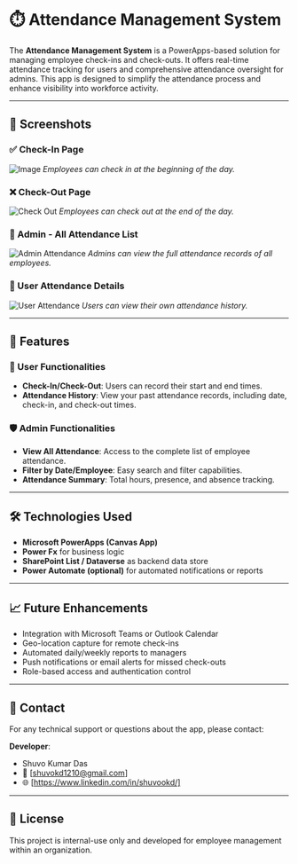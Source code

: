 # ⏱️ Attendance Management System

The **Attendance Management System** is a PowerApps-based solution for managing employee check-ins and check-outs. It offers real-time attendance tracking for users and comprehensive attendance oversight for admins. This app is designed to simplify the attendance process and enhance visibility into workforce activity.

---

## 📸 Screenshots

### ✅ Check-In Page
![Image](https://github.com/user-attachments/assets/7b5f65e4-92e6-4541-b907-17313d614a7c)
*Employees can check in at the beginning of the day.*

### ❌ Check-Out Page
![Check Out](screenshots/check-out.png)
*Employees can check out at the end of the day.*

### 👥 Admin - All Attendance List
![Admin Attendance](screenshots/admin-attendance.png)
*Admins can view the full attendance records of all employees.*

### 📅 User Attendance Details
![User Attendance](screenshots/user-attendance.png)
*Users can view their own attendance history.*

---

## 📲 Features

### 👤 User Functionalities
- **Check-In/Check-Out**: Users can record their start and end times.
- **Attendance History**: View your past attendance records, including date, check-in, and check-out times.

### 🛡️ Admin Functionalities
- **View All Attendance**: Access to the complete list of employee attendance.
- **Filter by Date/Employee**: Easy search and filter capabilities.
- **Attendance Summary**: Total hours, presence, and absence tracking.

---

## 🛠️ Technologies Used

- **Microsoft PowerApps (Canvas App)**
- **Power Fx** for business logic
- **SharePoint List / Dataverse** as backend data store
- **Power Automate (optional)** for automated notifications or reports

---

## 📈 Future Enhancements

- Integration with Microsoft Teams or Outlook Calendar
- Geo-location capture for remote check-ins
- Automated daily/weekly reports to managers
- Push notifications or email alerts for missed check-outs
- Role-based access and authentication control

---

## 📧 Contact

For any technical support or questions about the app, please contact:

**Developer**:
-  Shuvo Kumar Das
- 📧 [shuvokd1210@gmail.com]
- 🌐 [https://www.linkedin.com/in/shuvookd/]


---

## 📝 License

This project is internal-use only and developed for employee management within an organization.

